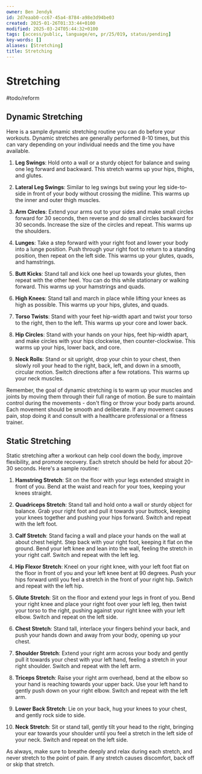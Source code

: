```yaml
---
owner: Ben Jendyk
id: 2d7eaab0-cc67-45a4-8784-a98e3d94be03
created: 2025-01-26T01:33:44+0100
modified: 2025-03-24T05:44:32+0100
tags: [access/public, language/en, pr/25/019, status/pending]
key-words: []
aliases: [Stretching]
title: Stretching
---
```


# Stretching
#todo/reform 
## Dynamic Stretching

Here is a sample dynamic stretching routine you can do before your workouts. Dynamic stretches are generally performed 8-10 times, but this can vary depending on your individual needs and the time you have available.

1. **Leg Swings**: Hold onto a wall or a sturdy object for balance and swing one leg forward and backward. This stretch warms up your hips, thighs, and glutes.

2. **Lateral Leg Swings**: Similar to leg swings but swing your leg side-to-side in front of your body without crossing the midline. This warms up the inner and outer thigh muscles.

3. **Arm Circles**: Extend your arms out to your sides and make small circles forward for 30 seconds, then reverse and do small circles backward for 30 seconds. Increase the size of the circles and repeat. This warms up the shoulders.

4. **Lunges**: Take a step forward with your right foot and lower your body into a lunge position. Push through your right foot to return to a standing position, then repeat on the left side. This warms up your glutes, quads, and hamstrings.

5. **Butt Kicks**: Stand tall and kick one heel up towards your glutes, then repeat with the other heel. You can do this while stationary or walking forward. This warms up your hamstrings and quads.

6. **High Knees**: Stand tall and march in place while lifting your knees as high as possible. This warms up your hips, glutes, and quads.

7. **Torso Twists**: Stand with your feet hip-width apart and twist your torso to the right, then to the left. This warms up your core and lower back.

8. **Hip Circles**: Stand with your hands on your hips, feet hip-width apart, and make circles with your hips clockwise, then counter-clockwise. This warms up your hips, lower back, and core.

9. **Neck Rolls**: Stand or sit upright, drop your chin to your chest, then slowly roll your head to the right, back, left, and down in a smooth, circular motion. Switch directions after a few rotations. This warms up your neck muscles.

Remember, the goal of dynamic stretching is to warm up your muscles and joints by moving them through their full range of motion. Be sure to maintain control during the movements - don't fling or throw your body parts around. Each movement should be smooth and deliberate. If any movement causes pain, stop doing it and consult with a healthcare professional or a fitness trainer.

## Static Stretching

Static stretching after a workout can help cool down the body, improve flexibility, and promote recovery. Each stretch should be held for about 20-30 seconds. Here's a sample routine:

1. **Hamstring Stretch**: Sit on the floor with your legs extended straight in front of you. Bend at the waist and reach for your toes, keeping your knees straight.

2. **Quadriceps Stretch**: Stand tall and hold onto a wall or sturdy object for balance. Grab your right foot and pull it towards your buttock, keeping your knees together and pushing your hips forward. Switch and repeat with the left foot.

3. **Calf Stretch**: Stand facing a wall and place your hands on the wall at about chest height. Step back with your right foot, keeping it flat on the ground. Bend your left knee and lean into the wall, feeling the stretch in your right calf. Switch and repeat with the left leg.

4. **Hip Flexor Stretch**: Kneel on your right knee, with your left foot flat on the floor in front of you and your left knee bent at 90 degrees. Push your hips forward until you feel a stretch in the front of your right hip. Switch and repeat with the left hip.

5. **Glute Stretch**: Sit on the floor and extend your legs in front of you. Bend your right knee and place your right foot over your left leg, then twist your torso to the right, pushing against your right knee with your left elbow. Switch and repeat on the left side.

6. **Chest Stretch**: Stand tall, interlace your fingers behind your back, and push your hands down and away from your body, opening up your chest.

7. **Shoulder Stretch**: Extend your right arm across your body and gently pull it towards your chest with your left hand, feeling a stretch in your right shoulder. Switch and repeat with the left arm.

8. **Triceps Stretch**: Raise your right arm overhead, bend at the elbow so your hand is reaching towards your upper back. Use your left hand to gently push down on your right elbow. Switch and repeat with the left arm.

9. **Lower Back Stretch**: Lie on your back, hug your knees to your chest, and gently rock side to side.

10. **Neck Stretch**: Sit or stand tall, gently tilt your head to the right, bringing your ear towards your shoulder until you feel a stretch in the left side of your neck. Switch and repeat on the left side.

As always, make sure to breathe deeply and relax during each stretch, and never stretch to the point of pain. If any stretch causes discomfort, back off or skip that stretch.